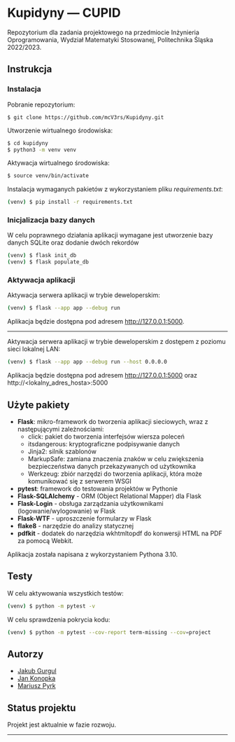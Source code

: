 # Kupidyny — CUPID

Repozytorium dla zadania projektowego na przedmiocie Inżynieria Oprogramowania, Wydział Matematyki Stosowanej,
Politechnika Śląska 2022/2023.

## Instrukcja

### Instalacja

Pobranie repozytorium:

```shell
$ git clone https://github.com/mcV3rs/Kupidyny.git
```

Utworzenie wirtualnego środowiska:

```sh
$ cd kupidyny
$ python3 -m venv venv
```

Aktywacja wirtualnego środowiska:

```sh
$ source venv/bin/activate
```

Instalacja wymaganych pakietów z wykorzystaniem pliku _requirements.txt_:

```sh
(venv) $ pip install -r requirements.txt
```

### Inicjalizacja bazy danych

W celu poprawnego działania aplikacji wymagane jest utworzenie bazy danych SQLite oraz dodanie dwóch rekordów

```sh
(venv) $ flask init_db
(venv) $ flask populate_db
```

### Aktywacja aplikacji

Aktywacja serwera aplikacji w trybie deweloperskim:

```sh
(venv) $ flask --app app --debug run
```

Aplikacja będzie dostępna pod adresem http://127.0.0.1:5000.

---

Aktywacja serwera aplikacji w trybie deweloperskim z dostępem z poziomu sieci lokalnej LAN:

```sh
(venv) $ flask --app app --debug run --host 0.0.0.0
```

Aplikacja będzie dostępna pod adresem http://127.0.0.1:5000 oraz http://<lokalny_adres_hosta>:5000

## Użyte pakiety

* **Flask**: mikro-framework do tworzenia aplikacji sieciowych, wraz z następującymi zależnościami:
  * click: pakiet do tworzenia interfejsów wiersza poleceń
  * itsdangerous: kryptograficzne podpisywanie danych
  * Jinja2: silnik szablonów
  * MarkupSafe: zamiana znaczenia znaków w celu zwiększenia bezpieczeństwa danych przekazywanych od użytkownika
  * Werkzeug: zbiór narzędzi do tworzenia aplikacji, która może komunikować się z serwerem WSGI
* **pytest**: framework do testowania projektów w Pythonie
* **Flask-SQLAlchemy** - ORM (Object Relational Mapper) dla Flask
* **Flask-Login** - obsługa zarządzania użytkownikami (logowanie/wylogowanie) w Flask
* **Flask-WTF** - uproszczenie formularzy w Flask
* **flake8** - narzędzie do analizy statycznej
* **pdfkit** - dodatek do narzędzia wkhtmltopdf do konwersji HTML na PDF za pomocą Webkit.

Aplikacja została napisana z wykorzystaniem Pythona 3.10.

## Testy

W celu aktywowania wszystkich testów:

```sh
(venv) $ python -m pytest -v
```

W celu sprawdzenia pokrycia kodu:

```sh
(venv) $ python -m pytest --cov-report term-missing --cov=project
```

## Autorzy

- [Jakub Gurgul](https://gitlab.com/v3rs)
- [Jan Konopka](https://github.com/Jkfre247)
- [Mariusz Pyrk](https://github.com/MariuszPyrk)

## Status projektu

Projekt jest aktualnie w fazie rozwoju.

---
